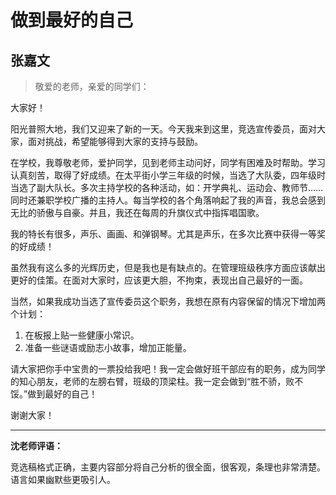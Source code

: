 # 做到最好的自己 #

## 张嘉文 ##

> 敬爱的老师，亲爱的同学们：
   
大家好！
   
阳光普照大地，我们又迎来了新的一天。今天我来到这里，竞选宣传委员，面对大家，面对挑战，希望能够得到大家的支持与鼓励。
   
在学校，我尊敬老师，爱护同学，见到老师主动问好，同学有困难及时帮助。学习认真刻苦，取得了好成绩。在太平街小学三年级的时候，当选了大队委，四年级时当选了副大队长。多次主持学校的各种活动，如：开学典礼、运动会、教师节……同时还兼职学校广播的主持人。每当学校的各个角落响起了我的声音，我总会感到无比的骄傲与自豪。并且，我还在每周的升旗仪式中指挥唱国歌。
   
我的特长有很多，声乐、画画、和弹钢琴。尤其是声乐，在多次比赛中获得一等奖的好成绩！
   
虽然我有这么多的光辉历史，但是我也是有缺点的。在管理班级秩序方面应该献出更好的佳策。在面对大家时，应该更大胆，不拘束，表现出自己最好的一面。
   
当然，如果我成功当选了宣传委员这个职务，我想在原有内容保留的情况下增加两个计划：

1. 在板报上贴一些健康小常识。
2. 准备一些谜语或励志小故事，增加正能量。

请大家把你手中宝贵的一票投给我吧！我一定会做好班干部应有的职务，成为同学的知心朋友，老师的左膀右臂，班级的顶梁柱。我一定会做到“胜不骄，败不馁。”做到最好的自己！
   
谢谢大家！

-------------------------------------

**沈老师评语：**

竞选稿格式正确，主要内容部分将自己分析的很全面，很客观，条理也非常清楚。语言如果幽默些更吸引人。